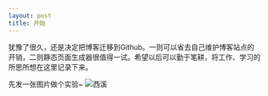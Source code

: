 ```yaml
---
layout: post
title: 开始
---
```


犹豫了很久，还是决定把博客迁移到Github。一则可以省去自己维护博客站点的开销，二则静态页面生成器很值得一试。希望以后可以勤于笔耕，将工作、学习的所思所想在这里记录下来。

先发一张图片做个实验~
![西溪](http://bj.bcebos.com/cypblogger/IMG_0101.JPG?responseContentDisposition=attachment)

